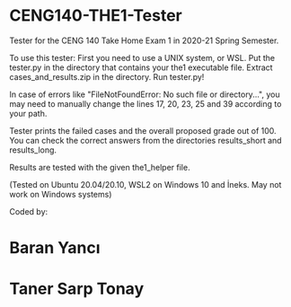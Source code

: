 # CENG140-THE1-Tester
Tester for the CENG 140 Take Home Exam 1 in 2020-21 Spring Semester.

To use this tester:
    First you need to use a UNIX system, or WSL.
    Put the tester.py in the directory that contains your the1 executable file.
    Extract cases_and_results.zip in the directory.
    Run tester.py!
    
In case of errors like "FileNotFoundError: No such file or directory...", you may need to manually change the lines 17, 20, 23, 25 and 39 according to your path.

Tester prints the failed cases and the overall proposed grade out of 100.
You can check the correct answers from the directories results_short and results_long.

Results are tested with the given the1_helper file.

(Tested on Ubuntu 20.04/20.10, WSL2 on Windows 10 and İneks. May not work on Windows systems)

Coded by:
# Baran Yancı
# Taner Sarp Tonay
